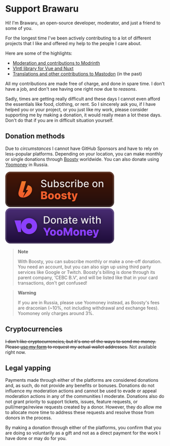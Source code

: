 # Support Brawaru

Hi! I'm Brawaru, an open-source developer, moderator, and just a friend to some
of you.

For the longest time I've been actively contributing to a lot of different
projects that I like and offered my help to the people I care about.

Here are some of the highlights:

- [Moderation and contributions to Modrinth][contrib_modrinth]
- [VIntl library for Vue and Nuxt][contrib_vintl]
- [Translations and other contributions to Mastodon][contrib_mastodon] (in the past)

[contrib_vintl]: https://github.com/vintl-dev
[contrib_mastodon]:
  https://github.com/mastodon/mastodon/pulls?q=+is%3Apr+author%3Abrawaru
[contrib_modrinth]:
  https://github.com/brawaru?org=modrinth#js-contribution-activity

All my contributions are made free of charge, and done in spare time. I don't
have a job, and don't see having one right now due to _reasons_.

Sadly, times are getting really difficult and these days I cannot even afford
the essentials like food, clothing, or rent. So I sincerely ask you, if I have
helped you or your project, or you just like my work, please consider supporting
me by making a donation, it would really mean a lot these days. Don't do that if
you are in difficult situation yourself.

## Donation methods

Due to _circumstances_ I cannot have GitHub Sponsors and have to rely on
less-popular platforms. Depending on your location, you can make monthly or
single donations through [Boosty][boosty] worldwide. You can also donate using
[Yoomoney][yoomoney] in Russia.

[![Subscribe on Boosty][boosty_badge]][boosty]
[![Donate with YooMoney][yoomoney_badge]][yoomoney]

> **Note**
>
> With Boosty, you can subscribe monthly or make a one-off donation. You need an
> account, but you can also sign up using third party services like Google or
> Twitch. Boosty's billing is done through its parent company, ‘CEBC B.V’, and
> will be listed like that in your card transactions, don't get confused!

> **Warning**
>
> If you are in Russia, please use Yoomoney instead, as Boosty's fees are
> draconian (~10%, not including withdrawal and exchange fees). Yoomoney only
> charges around 3%.

## Cryptocurrencies

~~I don't like cryptocurrencies, but it's one of the ways to send me money. Please
[use my form][crypto] to request my actual wallet addresses.~~ Not available right
now.

## Legal yapping

Payments made through either of the platforms are considered donations and, as
such, do not provide any benefits or bonuses. Donations do not influence my
moderation actions and cannot be used to evade or appeal moderation actions in
any of the communities I moderate. Donations also do not grant priority to
support tickets, issues, feature requests, or pull/merge/review requests created
by a donor. However, they do allow me to allocate more time to address these
requests and resolve those from donors in the process.

By making a donation through either of the platforms, you confirm that you are
doing so voluntarily as a gift and not as a direct payment for the work I have
done or may do for you.

[boosty_badge]: ./assets/badge-boosty.svg
[yoomoney_badge]: ./assets/badge-yoomoney.svg
[boosty]: https://boosty.to/brawaru
[yoomoney]: https://yoomoney.ru/to/410014746904198
[conv]: https://www.google.com/search?q=usd%20to%20rub
[crypto]: https://forms.gle/rFmLBGCrahspENZVA
